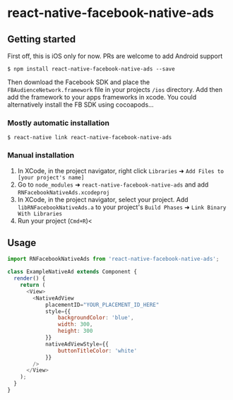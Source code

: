 # react-native-facebook-native-ads

## Getting started
First off, this is iOS only for now. PRs are welcome to add Android support

`$ npm install react-native-facebook-native-ads --save`

Then download the Facebook SDK and place the `FBAudienceNetwork.framework` file in your projects `/ios` directory.
Add then add the framework to your apps frameworks in xcode.
You could alternatively install the FB SDK using cocoapods...

### Mostly automatic installation

`$ react-native link react-native-facebook-native-ads`

### Manual installation

1. In XCode, in the project navigator, right click `Libraries` ➜ `Add Files to [your project's name]`
2. Go to `node_modules` ➜ `react-native-facebook-native-ads` and add `RNFacebookNativeAds.xcodeproj`
3. In XCode, in the project navigator, select your project. Add `libRNFacebookNativeAds.a` to your project's `Build Phases` ➜ `Link Binary With Libraries`
4. Run your project (`Cmd+R`)<


## Usage
```javascript
import RNFacebookNativeAds from 'react-native-facebook-native-ads';

class ExampleNativeAd extends Component {
  render() {
    return (
      <View>
        <NativeAdView
            placementID="YOUR_PLACEMENT_ID_HERE"
            style={{
                backgroundColor: 'blue',
                width: 300,
                height: 300
            }}
            nativeAdViewStyle={{
                buttonTitleColor: 'white'
            }}
        />
      </View>
    );
  }
}
```
